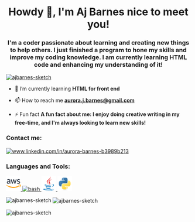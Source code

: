<h1 align="center">Howdy 👋, I'm Aj Barnes nice to meet you!</h1>
<h3 align="center">I'm a coder passionate about learning and creating new things to help others. I just finished a program to hone my skills and improve my coding knowledge. I am currently learning HTML code and enhancing my understanding of it!</h3>

<p align="left"> <a href="https://github.com/ryo-ma/github-profile-trophy"><img src="https://github-profile-trophy.vercel.app/?username=ajbarnes-sketch" alt="ajbarnes-sketch" /></a> </p>

- 🌱 I’m currently learning **HTML for front end**

- 📫 How to reach me **aurora.j.barnes@gmail.com**

- ⚡ Fun fact **A fun fact about me: I enjoy doing creative writing in my free-time, and I'm always looking to learn new skills!**

<h3 align="left">Contact me:</h3>
<p align="left">
<a href="https://linkedin.com/in/www.linkedin.com/in/aurora-barnes-b3989b213" target="blank"><img align="center" src="https://raw.githubusercontent.com/rahuldkjain/github-profile-readme-generator/master/src/images/icons/Social/linked-in-alt.svg" alt="www.linkedin.com/in/aurora-barnes-b3989b213" height="30" width="40" /></a>
</p>

<h3 align="left">Languages and Tools:</h3>
<p align="left"> <a href="https://aws.amazon.com" target="_blank" rel="noreferrer"> <img src="https://raw.githubusercontent.com/devicons/devicon/master/icons/amazonwebservices/amazonwebservices-original-wordmark.svg" alt="aws" width="40" height="40"/> </a> <a href="https://www.gnu.org/software/bash/" target="_blank" rel="noreferrer"> <img src="https://www.vectorlogo.zone/logos/gnu_bash/gnu_bash-icon.svg" alt="bash" width="40" height="40"/> </a> <a href="https://www.java.com" target="_blank" rel="noreferrer"> <img src="https://raw.githubusercontent.com/devicons/devicon/master/icons/java/java-original.svg" alt="java" width="40" height="40"/> </a> <a href="https://www.python.org" target="_blank" rel="noreferrer"> <img src="https://raw.githubusercontent.com/devicons/devicon/master/icons/python/python-original.svg" alt="python" width="40" height="40"/> </a> </p>

<p><img align="left" src="https://github-readme-stats.vercel.app/api/top-langs?username=ajbarnes-sketch&show_icons=true&locale=en&layout=compact" alt="ajbarnes-sketch" /></p>

<p>&nbsp;<img align="center" src="https://github-readme-stats.vercel.app/api?username=ajbarnes-sketch&show_icons=true&locale=en" alt="ajbarnes-sketch" /></p>

<p><img align="center" src="https://github-readme-streak-stats.herokuapp.com/?user=ajbarnes-sketch&" alt="ajbarnes-sketch" /></p>
